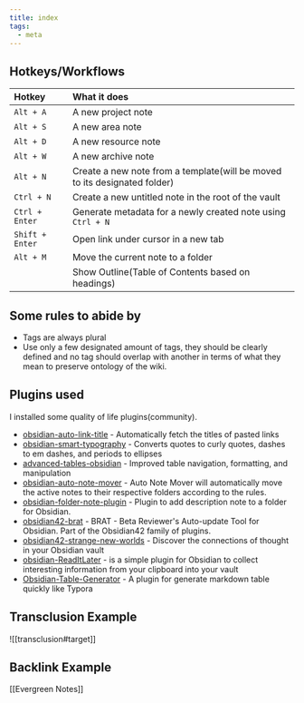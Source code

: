 ```yaml
---
title: index
tags:
  - meta
---
```


## Hotkeys/Workflows


| Hotkey          | What it does                                                              |
|:--------------- |:------------------------------------------------------------------------- |
| `Alt + A`       | A new project note                                                        |
| `Alt + S`       | A new area note                                                           |
| `Alt + D`       | A new resource note                                                       |
| `Alt + W`       | A new archive note                                                        |
| `Alt + N`       | Create a new note from a template(will be moved to its designated folder) |
| `Ctrl + N`      | Create a new untitled note in the root of the vault                       |
| `Ctrl + Enter`  | Generate metadata for a newly created note using `Ctrl + N`               |
| `Shift + Enter` | Open link under cursor in a new tab                                       |
| `Alt + M`       | Move the current note to a folder                                         |
|                 | Show Outline(Table of Contents based on headings)                                                                          |

## Some rules to abide by

- Tags are always plural
- Use only a  few designated amount of tags, they should be clearly defined and no tag should overlap with another in terms of what they mean to preserve ontology of the wiki.

## Plugins used

I installed some quality of life plugins(community).

- [obsidian-auto-link-title](https://github.com/zolrath/obsidian-auto-link-title) -  Automatically fetch the titles of pasted links
- [obsidian-smart-typography](https://github.com/mgmeyers/obsidian-smart-typography) -  Converts quotes to curly quotes, dashes to em dashes, and periods to ellipses
- [advanced-tables-obsidian](https://github.com/tgrosinger/advanced-tables-obsidian) - Improved table navigation, formatting, and manipulation    
- [obsidian-auto-note-mover](https://github.com/farux/obsidian-auto-note-mover) - Auto Note Mover will automatically move the active notes to their respective folders according to the rules.                    
- [obsidian-folder-note-plugin](https://github.com/xpgo/obsidian-folder-note-plugin) - Plugin to add description note to a folder for Obsidian.                
- [obsidian42-brat](https://github.com/TfTHacker/obsidian42-brat) - BRAT - Beta Reviewer's Auto-update Tool for Obsidian. Part of the Obsidian42 family of plugins.
- [obsidian42-strange-new-worlds](https://github.com/TfTHacker/obsidian42-strange-new-worlds) -  Discover the connections of thought in your Obsidian vault
- [obsidian-ReadItLater](https://github.com/DominikPieper/obsidian-ReadItLater) - is a simple plugin for Obsidian to collect interesting information from your clipboard into your vault       
- [Obsidian-Table-Generator](https://github.com/quorafind/obsidian-table-generator) - A plugin for generate markdown table quickly like Typora                                                                                                                                                                                      

## Transclusion Example

![[transclusion#target]]

## Backlink Example

[[Evergreen Notes]]